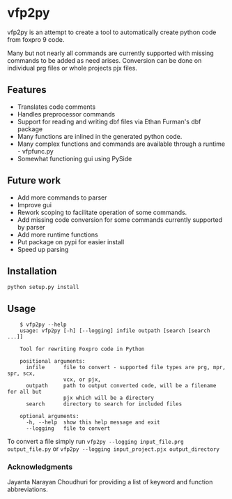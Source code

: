 # vfp2py
vfp2py is an attempt to create a tool to automatically create python code from
foxpro 9 code.

Many but not nearly all commands are currently supported with missing commands
to be added as need arises. Conversion can be done on individual prg files or
whole projects pjx files.

## Features
- Translates code comments
- Handles preprocessor commands
- Support for reading and writing dbf files via Ethan Furman's dbf package
- Many functions are inlined in the generated python code.
- Many complex functions and commands are available through a runtime - vfpfunc.py
- Somewhat functioning gui using PySide

## Future work
- Add more commands to parser
- Improve gui
- Rework scoping to facilitate operation of some commands.
- Add missing code conversion for some commands currently supported by parser
- Add more runtime functions
- Put package on pypi for easier install
- Speed up parsing

## Installation
`python setup.py install`

## Usage
```
    $ vfp2py --help
    usage: vfp2py [-h] [--logging] infile outpath [search [search ...]]
    
    Tool for rewriting Foxpro code in Python
    
    positional arguments:
      infile      file to convert - supported file types are prg, mpr, spr, scx,
                  vcx, or pjx,
      outpath     path to output converted code, will be a filename for all but
                  pjx which will be a directory
      search      directory to search for included files
    
    optional arguments:
      -h, --help  show this help message and exit
      --logging   file to convert
```

To convert a file simply run `vfp2py --logging input_file.prg output_file.py` or `vfp2py --logging input_project.pjx output_directory`

### Acknowledgments
Jayanta Narayan Choudhuri for providing a list of keyword and function abbreviations.
